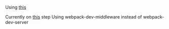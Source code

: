 Using [this](https://webpack.js.org/guides/getting-started/)

Currently on [this](https://webpack.js.org/guides/hot-module-replacement/) step
Using webpack-dev-middleware instead of webpack-dev-server